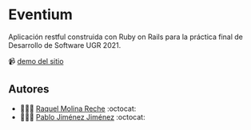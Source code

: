 # Eventium

Aplicación restful construida con Ruby on Rails para la práctica final de Desarrollo de Software UGR 2021.

📹 [demo del sitio](https://www.youtube.com/watch?v=IsfAUBWgZ6k&t=1s)

## Autores
- 👩🏻‍💻  [Raquel Molina Reche](https://github.com/rmr00)            :octocat:     
- 👨🏻‍💻 [Pablo Jiménez Jiménez](https://github.com/pablojj1808)     :octocat:
